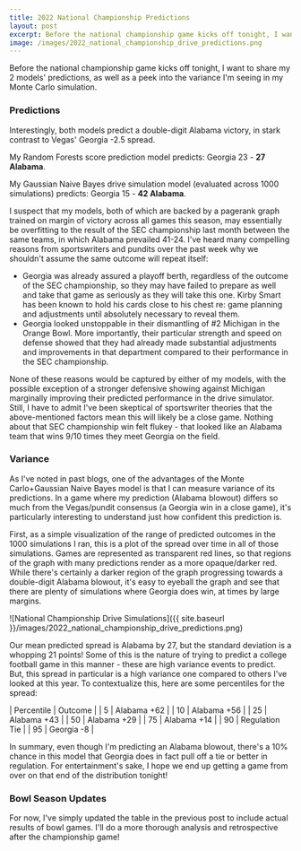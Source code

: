 ```yaml
---
title: 2022 National Championship Predictions
layout: post
excerpt: Before the national championship game kicks off tonight, I want to share my 2 models' predictions, as well as a peek into the variance I'm seeing in my Monte Carlo simulation.
image: /images/2022_national_championship_drive_predictions.png
---
```


Before the national championship game kicks off tonight, I want to share my 2 models' predictions, as well as a peek into the variance I'm seeing in my Monte Carlo simulation.

### Predictions

Interestingly, both models predict a double-digit Alabama victory, in stark contrast to Vegas' Georgia -2.5 spread.

My Random Forests score prediction model predicts: Georgia 23 - **27 Alabama**.

My Gaussian Naive Bayes drive simulation model (evaluated across 1000 simulations) predicts: Georgia 15 - **42 Alabama**.

I suspect that my models, both of which are backed by a pagerank graph trained on margin of victory across all games this season, may essentially be overfitting to the result of the SEC championship last month between the same teams, in which Alabama prevailed 41-24. I've heard many compelling reasons from sportswriters and pundits over the past week why we shouldn't assume the same outcome will repeat itself:
* Georgia was already assured a playoff berth, regardless of the outcome of the SEC championship, so they may have failed to prepare as well and take that game as seriously as they will take this one. Kirby Smart has been known to hold his cards close to his chest re: game planning and adjustments until absolutely necessary to reveal them.
* Georgia looked unstoppable in their dismantling of #2 Michigan in the Orange Bowl. More importantly, their particular strength and speed on defense showed that they had already made substantial adjustments and improvements in that department compared to their performance in the SEC championship.

None of these reasons would be captured by either of my models, with the possible exception of a stronger defensive showing against Michigan marginally improving their predicted performance in the drive simulator. Still, I have to admit I've been skeptical of sportswriter theories that the above-mentioned factors mean this will likely be a close game. Nothing about that SEC championship win felt flukey - that looked like an Alabama team that wins 9/10 times they meet Georgia on the field.

### Variance

As I've noted in past blogs, one of the advantages of the Monte Carlo+Gaussian Naive Bayes model is that I can measure variance of its predictions. In a game where my prediction (Alabama blowout) differs so much from the Vegas/pundit consensus (a Georgia win in a close game), it's particularly interesting to understand just how confident this prediction is.

First, as a simple visualization of the range of predicted outcomes in the 1000 simulations I ran, this is a plot of the spread over time in all of those simulations. Games are represented as transparent red lines, so that regions of the graph with many predictions render as a more opaque/darker red. While there's certainly a darker region of the graph progressing towards a double-digit Alabama blowout, it's easy to eyeball the graph and see that there are plenty of simulations where Georgia does win, at times by large margins.

![National Championship Drive Simulations]({{ site.baseurl }}/images/2022_national_championship_drive_predictions.png)

Our mean predicted spread is Alabama by 27, but the standard deviation is a whopping 21 points! Some of this is the nature of trying to predict a college football game in this manner - these are high variance events to predict. But, this spread in particular is a high variance one compared to others I've looked at this year. To contextualize this, here are some percentiles for the spread:

| Percentile | Outcome |
| 5 | Alabama +62 |
| 10 | Alabama +56 |
| 25 | Alabama +43 |
| 50 | Alabama +29 |
| 75 | Alabama +14 |
| 90 | Regulation Tie |
| 95 | Georgia -8 |

In summary, even though I'm predicting an Alabama blowout, there's a 10% chance in this model that Georgia does in fact pull off a tie or better in regulation. For entertainment's sake, I hope we end up getting a game from over on that end of the distribution tonight!

### Bowl Season Updates

For now, I've simply updated the table in the previous post to include actual results of bowl games. I'll do a more thorough analysis and retrospective after the championship game!
